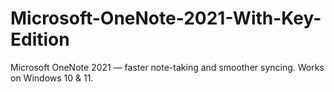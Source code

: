# Microsoft-OneNote-2021-With-Key-Edition
Microsoft OneNote 2021 — faster note-taking and smoother syncing. Works on Windows 10 &amp; 11.
